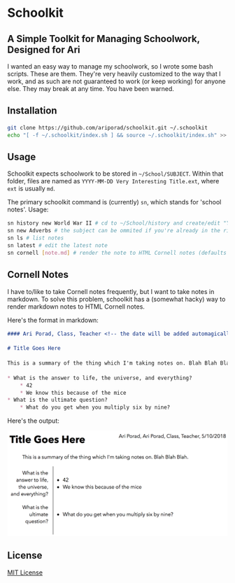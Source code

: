 # Schoolkit
## A Simple Toolkit for Managing Schoolwork, Designed for Ari

I wanted an easy way to manage my schoolwork, so I wrote some bash scripts. These are them. They're very heavily customized to the way that I work, and as such are not guaranteed to work (or keep working) for anyone else. They may break at any time. You have been warned.

## Installation

```bash
git clone https://github.com/ariporad/schoolkit.git ~/.schoolkit
echo "[ -f ~/.schoolkit/index.sh ] && source ~/.schoolkit/index.sh" >> ~/.zshrc
```

## Usage

Schoolkit expects schoolwork to be stored in `~/School/SUBJECT`. Within that folder, files are named as `YYYY-MM-DD Very Interesting Title.ext`, where `ext` is usually `md`.

The primary schoolkit command is (currently) `sn`, which stands for 'school notes'. Usage:

```bash
sn history new World War II # cd to ~/School/history and create/edit "YYYY-MM-DD World War II.md"
sn new Adverbs # the subject can be ommited if you're already in the right dir
sn ls # list notes
sn latest # edit the latest note
sn cornell [note.md] # render the note to HTML Cornell notes (defaults to latest note)
```

## Cornell Notes

I have to/like to take Cornell notes frequently, but I want to take notes in markdown. To solve this problem, schoolkit has a (somewhat hacky) way to render markdown notes to HTML Cornell notes.

Here's the format in markdown:

```markdown
#### Ari Porad, Class, Teacher <!-- the date will be added automagically -->

# Title Goes Here

This is a summary of the thing which I'm taking notes on. Blah Blah Blah.

* What is the answer to life, the universe, and everything?
	* 42
	* We know this because of the mice
* What is the ultimate question?
	* What do you get when you multiply six by nine?
```

Here's the output:

![Cornell Notes Example Output](cornell_example.png)


## License
[MIT License](https://ariporad.mit-license.org)

